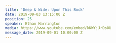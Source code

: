 ```yaml
---
title: 'Deep & Wide: Upon This Rock'
date: 2019-09-03 13:15:00 Z
position: 25
speaker: Ethan Harrington
media: https://www.youtube.com/embed/kKWYjJrDsOU
message_date: 2019-09-01 10:00:00 Z
---
```


